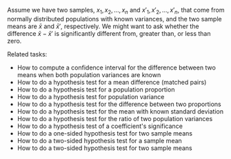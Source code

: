 
Assume we have two samples, $x_1, x_2, \ldots, x_n$ and $x'_1, x'_2, \ldots, x'_n$,
that come from normally distributed populations with known variances,
and the two sample means are $\bar{x}$ and $\bar{x}'$, respectively.
We might want to ask whether the difference $\bar{x}-\bar{x}'$ is significantly
different from, greater than, or less than zero.

Related tasks:

 * How to compute a confidence interval for the difference between two means when both population variances are known
 * How to do a hypothesis test for a mean difference (matched pairs)
 * How to do a hypothesis test for a population proportion
 * How to do a hypothesis test for population variance
 * How to do a hypothesis test for the difference between two proportions
 * How to do a hypothesis test for the mean with known standard deviation
 * How to do a hypothesis test for the ratio of two population variances
 * How to do a hypothesis test of a coefficient's significance
 * How to do a one-sided hypothesis test for two sample means
 * How to do a two-sided hypothesis test for a sample mean
 * How to do a two-sided hypothesis test for two sample means
